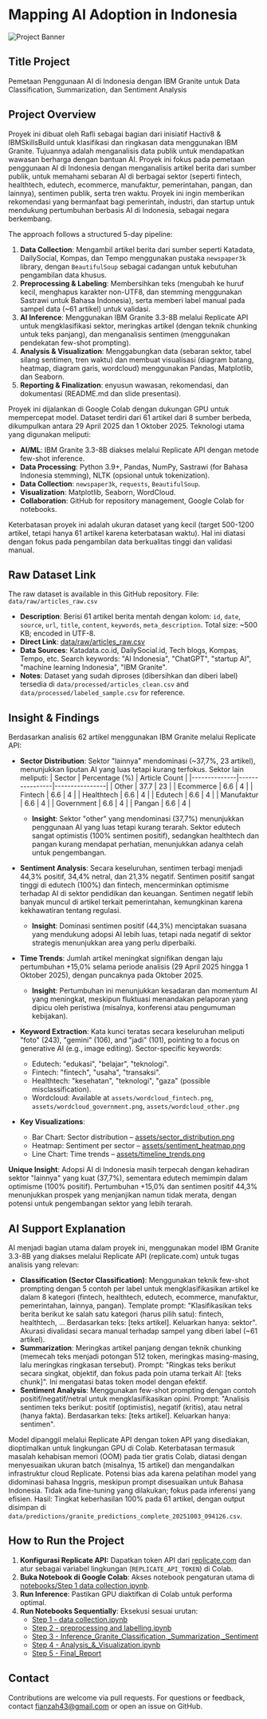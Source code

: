 # Mapping AI Adoption in Indonesia

![Project Banner](https://github.com/RafliArviansyah/Mapping-AI-Adoption-in-Indonesia/blob/main/assets/sentiment_heatmap.png?raw=true)

## Title Project
Pemetaan Penggunaan AI di Indonesia dengan IBM Granite untuk Data Classification, Summarization, dan Sentiment Analysis

## Project Overview
Proyek ini dibuat oleh Rafli sebagai bagian dari inisiatif Hactiv8 & IBMSkillsBuild untuk klasifikasi dan ringkasan data menggunakan IBM Granite. Tujuannya adalah menganalisis data publik untuk mendapatkan wawasan berharga dengan bantuan AI. Proyek ini fokus pada pemetaan penggunaan AI di Indonesia dengan menganalisis artikel berita dari sumber publik, untuk memahami sebaran AI di berbagai sektor (seperti fintech, healthtech, edutech, ecommerce, manufaktur, pemerintahan, pangan, dan lainnya), sentimen publik, serta tren waktu. Proyek ini ingin memberikan rekomendasi yang bermanfaat bagi pemerintah, industri, dan startup untuk mendukung pertumbuhan berbasis AI di Indonesia, sebagai negara berkembang.

The approach follows a structured 5-day pipeline:
1. **Data Collection**: Mengambil artikel berita dari sumber seperti Katadata, DailySocial, Kompas, dan Tempo menggunakan pustaka `newspaper3k` library, dengan `BeautifulSoup` sebagai cadangan untuk kebutuhan pengambilan data khusus.
2. **Preprocessing & Labeling**: Membersihkan teks (mengubah ke huruf kecil, menghapus karakter non-UTF8, dan stemming menggunakan Sastrawi untuk Bahasa Indonesia), serta memberi label manual pada sampel data (~61 artikel) untuk validasi.
3. **AI Inference**: Menggunakan IBM Granite 3.3-8B melalui Replicate API untuk mengklasifikasi sektor, meringkas artikel (dengan teknik chunking untuk teks panjang), dan menganalisis sentimen (menggunakan pendekatan few-shot prompting).
4. **Analysis & Visualization**: Menggabungkan data (sebaran sektor, tabel silang sentimen, tren waktu) dan membuat visualisasi (diagram batang, heatmap, diagram garis, wordcloud) menggunakan Pandas, Matplotlib, dan Seaborn.
5. **Reporting & Finalization**: enyusun wawasan, rekomendasi, dan dokumentasi (README.md dan slide presentasi).

Proyek ini dijalankan di Google Colab dengan dukungan GPU untuk mempercepat model. Dataset terdiri dari 61 artikel dari 8 sumber berbeda, dikumpulkan antara 29 April 2025 dan 1 Oktober 2025. Teknologi utama yang digunakan meliputi:
- **AI/ML**: IBM Granite 3.3-8B diakses melalui Replicate API dengan metode few-shot inference.
- **Data Processing**: Python 3.9+, Pandas, NumPy, Sastrawi (for Bahasa Indonesia stemming), NLTK (opsional untuk tokenization).
- **Data Collection**: `newspaper3k`, `requests`, `BeautifulSoup`.
- **Visualization**: Matplotlib, Seaborn, WordCloud.
- **Collaboration**: GitHub for repository management, Google Colab for notebooks.

Keterbatasan proyek ini adalah ukuran dataset yang kecil (target 500-1200 artikel, tetapi hanya 61 artikel karena keterbatasan waktu). Hal ini diatasi dengan fokus pada pengambilan data berkualitas tinggi dan validasi manual.

## Raw Dataset Link
The raw dataset is available in this GitHub repository. File: `data/raw/articles_raw.csv`  
- **Description**: Berisi 61 artikel berita mentah dengan kolom: `id`, `date`, `source`, `url`, `title`, `content`, `keywords`, `meta_description`. Total size: ~500 KB; encoded in UTF-8.
- **Direct Link**: [data/raw/articles_raw.csv](https://github.com/RafliArviansyah/Mapping-AI-Adoption-in-Indonesia/blob/main/data/raw/articles_raw_cleaned.csv)  
- **Data Sources**: Katadata.co.id, DailySocial.id, Tech blogs, Kompas, Tempo, etc. Search keywords: "AI Indonesia", "ChatGPT", "startup AI", "machine learning Indonesia", "IBM Granite".
- **Notes**: Dataset yang sudah diproses (dibersihkan dan diberi label) tersedia di `data/processed/articles_clean.csv` and `data/processed/labeled_sample.csv` for reference.

## Insight & Findings
Berdasarkan analisis 62 artikel menggunakan IBM Granite melalui Replicate API:
- **Sector Distribution**: Sektor "lainnya" mendominasi (~37,7%, 23 artikel), menunjukkan liputan AI yang luas tetapi kurang terfokus. Sektor lain meliputi:
  | Sector       | Percentage (%) | Article Count |
  |--------------|----------------|----------------|
  | Other        | 37.7           | 23            |
  | Ecommerce    | 6.6            | 4             |
  | Fintech      | 6.6            | 4             |
  | Healthtech   | 6.6            | 4             |
  | Edutech      | 6.6            | 4             |
  | Manufaktur   | 6.6            | 4             |
  | Government   | 6.6            | 4             |
  | Pangan       | 6.6            | 4             |
  - **Insight**: Sektor "other" yang mendominasi (37,7%) menunjukkan penggunaan AI yang luas tetapi kurang terarah. Sektor edutech sangat optimistis (100% sentimen positif), sedangkan healthtech dan pangan kurang mendapat perhatian, menunjukkan adanya celah untuk pengembangan.

- **Sentiment Analysis**: Secara keseluruhan, sentimen terbagi menjadi 44,3% positif, 34,4% netral, dan 21,3% negatif. Sentimen positif sangat tinggi di edutech (100%) dan fintech, mencerminkan optimisme terhadap AI di sektor pendidikan dan keuangan. Sentimen negatif lebih banyak muncul di artikel terkait pemerintahan, kemungkinan karena kekhawatiran tentang regulasi.
  - **Insight**: Dominasi sentimen positif (44,3%) menciptakan suasana yang mendukung adopsi AI lebih luas, tetapi nada negatif di sektor strategis menunjukkan area yang perlu diperbaiki.

- **Time Trends**: Jumlah artikel meningkat signifikan dengan laju pertumbuhan +15,0% selama periode analisis (29 April 2025 hingga 1 Oktober 2025), dengan puncaknya pada Oktober 2025.
  - **Insight**: Pertumbuhan ini menunjukkan kesadaran dan momentum AI yang meningkat, meskipun fluktuasi menandakan pelaporan yang dipicu oleh peristiwa (misalnya, konferensi atau pengumuman kebijakan).

- **Keyword Extraction**: Kata kunci teratas secara keseluruhan meliputi "foto" (243), "gemini" (106), and "jadi" (101), pointing to a focus on generative AI (e.g., image editing). Sector-specific keywords:
  - Edutech: "edukasi", "belajar", "teknologi".
  - Fintech: "fintech", "usaha", "transaksi".
  - Healthtech: "kesehatan", "teknologi", "gaza" (possible misclassification).
  - Wordcloud: Available at `assets/wordcloud_fintech.png`, `assets/wordcloud_government.png`, `assets/wordcloud_other.png`
- **Key Visualizations**:
  - Bar Chart: Sector distribution – [assets/sector_distribution.png](https://github.com/RafliArviansyah/Mapping-AI-Adoption-in-Indonesia/blob/main/assets/sector_distribution.png)
  - Heatmap: Sentiment per sector – [assets/sentiment_heatmap.png](https://github.com/RafliArviansyah/Mapping-AI-Adoption-in-Indonesia/blob/main/assets/sentiment_heatmap.png)
  - Line Chart: Time trends – [assets/timeline_trends.png](https://github.com/RafliArviansyah/Mapping-AI-Adoption-in-Indonesia/blob/main/assets/timeline_trends.png)

**Unique Insight**: Adopsi AI di Indonesia masih terpecah dengan kehadiran sektor "lainnya" yang kuat (37,7%), sementara edutech memimpin dalam optimisme (100% positif). Pertumbuhan +15,0% dan sentimen positif 44,3% menunjukkan prospek yang menjanjikan namun tidak merata, dengan potensi untuk pengembangan sektor yang lebih terarah.

## AI Support Explanation
AI menjadi bagian utama dalam proyek ini, menggunakan model IBM Granite 3.3-8B yang diakses melalui Replicate API (replicate.com) untuk tugas analisis yang relevan:
- **Classification (Sector Classification)**: Menggunakan teknik few-shot prompting dengan 5 contoh per label untuk mengklasifikasikan artikel ke dalam 8 kategori (fintech, healthtech, edutech, ecommerce, manufaktur, pemerintahan, lainnya, pangan). Template prompt: "Klasifikasikan teks berita berikut ke salah satu kategori (harus pilih satu): fintech, healthtech, ... Berdasarkan teks: [teks artikel]. Keluarkan hanya: sektor". Akurasi divalidasi secara manual terhadap sampel yang diberi label (~61 artikel).
- **Summarization**: Meringkas artikel panjang dengan teknik chunking (memecah teks menjadi potongan 512 token, meringkas masing-masing, lalu meringkas ringkasan tersebut). Prompt: "Ringkas teks berikut secara singkat, objektif, dan fokus pada poin utama terkait AI: [teks chunk]". Ini mengatasi batas token model dengan efektif.
- **Sentiment Analysis**: Menggunakan few-shot prompting dengan contoh positif/negatif/netral untuk mengklasifikasikan opini. Prompt: "Analisis sentimen teks berikut: positif (optimistis), negatif (kritis), atau netral (hanya fakta). Berdasarkan teks: [teks artikel]. Keluarkan hanya: sentimen".

Model dipanggil melalui Replicate API dengan token API yang disediakan, dioptimalkan untuk lingkungan GPU di Colab. Keterbatasan termasuk masalah kehabisan memori (OOM) pada tier gratis Colab, diatasi dengan menyesuaikan ukuran batch (misalnya, 15 artikel) dan mengandalkan infrastruktur cloud Replicate. Potensi bias ada karena pelatihan model yang didominasi bahasa Inggris, meskipun prompt disesuaikan untuk Bahasa Indonesia. Tidak ada fine-tuning yang dilakukan; fokus pada inferensi yang efisien. Hasil: Tingkat keberhasilan 100% pada 61 artikel, dengan output disimpan di `data/predictions/granite_predictions_complete_20251003_094126.csv`.

## How to Run the Project
1. **Konfigurasi Replicate API:** Dapatkan token API dari [replicate.com](https://replicate.com) dan atur sebagai variabel lingkungan (`REPLICATE_API_TOKEN`) di Colab.
2. **Buka Notebook di Google Colab**: Akses notebook pengaturan utama di [notebooks/Step 1 data collection.ipynb](https://github.com/RafliArviansyah/Mapping-AI-Adoption-in-Indonesia/blob/main/Notebooks/Step%201%20-%20data%20collection.ipynb).
3. **Run Inference**: Pastikan GPU diaktifkan di Colab untuk performa optimal.
4. **Run Notebooks Sequentially**: Eksekusi sesuai urutan:
   - [Step 1 - data collection.ipynb](https://github.com/RafliArviansyah/Mapping-AI-Adoption-in-Indonesia/blob/main/Notebooks/Step%201%20-%20data%20collection.ipynb)  
   - [Step 2 - preprocessing and labelling.ipynb](https://github.com/RafliArviansyah/Mapping-AI-Adoption-in-Indonesia/blob/main/Notebooks/Step%202%20-%20preprocessing%20and%20labelling.ipynb) 
   - [Step 3 - Inference_Granite_Classification,_Summarization,_Sentiment](https://github.com/RafliArviansyah/Mapping-AI-Adoption-in-Indonesia/blob/main/Notebooks/Step%203%20-%20Inference_Granite_(Classification%2C_Summarization%2C_Sentiment).ipynb)
   - [Step 4 - Analysis_&_Visualization.ipynb](https://github.com/RafliArviansyah/Mapping-AI-Adoption-in-Indonesia/blob/main/Notebooks/Step%204%20-%20Analysis_%26_Visualization.ipynb)  
   - [Step 5 - Final_Report](https://github.com/RafliArviansyah/Mapping-AI-Adoption-in-Indonesia/blob/main/Notebooks/Step%205%20-%20Final_Report.ipynb)

## Contact
Contributions are welcome via pull requests. For questions or feedback, contact fianzah43@gmail.com or open an issue on GitHub.
